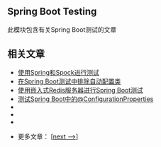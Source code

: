 ## Spring Boot Testing

此模块包含有关Spring Boot测试的文章

## 相关文章

+ [使用Spring和Spock进行测试](docs/使用Spring和Spock进行测试.md)
+ [在Spring Boot测试中排除自动配置类](docs/在SpringBoot测试中排除自动配置类.md)
+ [使用嵌入式Redis服务器进行Spring Boot测试](docs/使用嵌入式Redis服务器进行SpringBoot测试.md)
+ [测试Spring Boot中的@ConfigurationProperties](docs/测试SpringBoot中的@ConfigurationProperties.md)
+ []()
+ []()
+ []()

- 更多文章： [[next -->]](../spring-boot-testing-2/README.md)